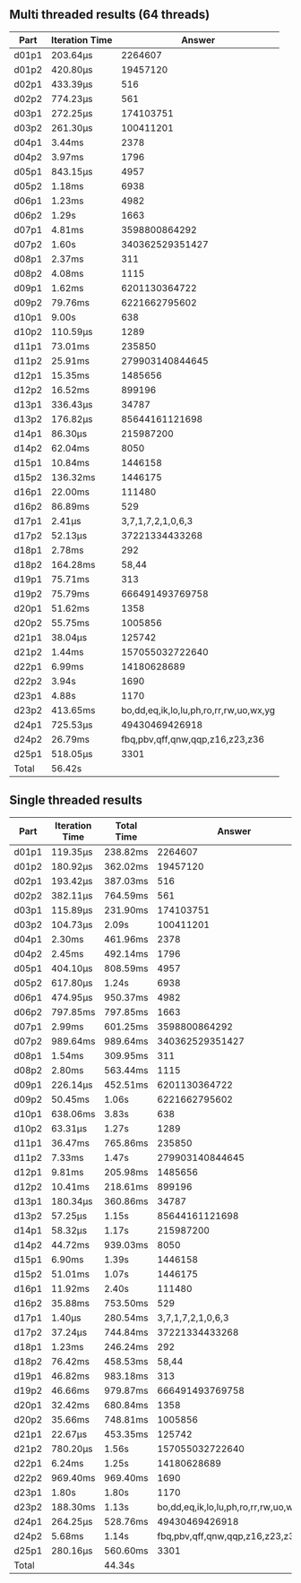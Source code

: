 ## Multi threaded results (64 threads)

| Part  | Iteration Time |                  Answer                  |
|-------|----------------|------------------------------------------|
| d01p1 |       203.64µs | 2264607                                  |
| d01p2 |       420.80µs | 19457120                                 |
| d02p1 |       433.39µs | 516                                      |
| d02p2 |       774.23µs | 561                                      |
| d03p1 |       272.25µs | 174103751                                |
| d03p2 |       261.30µs | 100411201                                |
| d04p1 |         3.44ms | 2378                                     |
| d04p2 |         3.97ms | 1796                                     |
| d05p1 |       843.15µs | 4957                                     |
| d05p2 |         1.18ms | 6938                                     |
| d06p1 |         1.23ms | 4982                                     |
| d06p2 |          1.29s | 1663                                     |
| d07p1 |         4.81ms | 3598800864292                            |
| d07p2 |          1.60s | 340362529351427                          |
| d08p1 |         2.37ms | 311                                      |
| d08p2 |         4.08ms | 1115                                     |
| d09p1 |         1.62ms | 6201130364722                            |
| d09p2 |        79.76ms | 6221662795602                            |
| d10p1 |          9.00s | 638                                      |
| d10p2 |       110.59µs | 1289                                     |
| d11p1 |        73.01ms | 235850                                   |
| d11p2 |        25.91ms | 279903140844645                          |
| d12p1 |        15.35ms | 1485656                                  |
| d12p2 |        16.52ms | 899196                                   |
| d13p1 |       336.43µs | 34787                                    |
| d13p2 |       176.82µs | 85644161121698                           |
| d14p1 |        86.30µs | 215987200                                |
| d14p2 |        62.04ms | 8050                                     |
| d15p1 |        10.84ms | 1446158                                  |
| d15p2 |       136.32ms | 1446175                                  |
| d16p1 |        22.00ms | 111480                                   |
| d16p2 |        86.89ms | 529                                      |
| d17p1 |         2.41µs | 3,7,1,7,2,1,0,6,3                        |
| d17p2 |        52.13µs | 37221334433268                           |
| d18p1 |         2.78ms | 292                                      |
| d18p2 |       164.28ms | 58,44                                    |
| d19p1 |        75.71ms | 313                                      |
| d19p2 |        75.79ms | 666491493769758                          |
| d20p1 |        51.62ms | 1358                                     |
| d20p2 |        55.75ms | 1005856                                  |
| d21p1 |        38.04µs | 125742                                   |
| d21p2 |         1.44ms | 157055032722640                          |
| d22p1 |         6.99ms | 14180628689                              |
| d22p2 |          3.94s | 1690                                     |
| d23p1 |          4.88s | 1170                                     |
| d23p2 |       413.65ms | bo,dd,eq,ik,lo,lu,ph,ro,rr,rw,uo,wx,yg   |
| d24p1 |       725.53µs | 49430469426918                           |
| d24p2 |        26.79ms | fbq,pbv,qff,qnw,qqp,z16,z23,z36          |
| d25p1 |       518.05µs | 3301                                     |
| Total |         56.42s |                                          |


## Single threaded results

| Part  | Iteration Time | Total Time | Answer                                   |
|-------|----------------|------------|------------------------------------------|
| d01p1 |       119.35µs |   238.82ms | 2264607                                  |
| d01p2 |       180.92µs |   362.02ms | 19457120                                 |
| d02p1 |       193.42µs |   387.03ms | 516                                      |
| d02p2 |       382.11µs |   764.59ms | 561                                      |
| d03p1 |       115.89µs |   231.90ms | 174103751                                |
| d03p2 |       104.73µs |      2.09s | 100411201                                |
| d04p1 |         2.30ms |   461.96ms | 2378                                     |
| d04p2 |         2.45ms |   492.14ms | 1796                                     |
| d05p1 |       404.10µs |   808.59ms | 4957                                     |
| d05p2 |       617.80µs |      1.24s | 6938                                     |
| d06p1 |       474.95µs |   950.37ms | 4982                                     |
| d06p2 |       797.85ms |   797.85ms | 1663                                     |
| d07p1 |         2.99ms |   601.25ms | 3598800864292                            |
| d07p2 |       989.64ms |   989.64ms | 340362529351427                          |
| d08p1 |         1.54ms |   309.95ms | 311                                      |
| d08p2 |         2.80ms |   563.44ms | 1115                                     |
| d09p1 |       226.14µs |   452.51ms | 6201130364722                            |
| d09p2 |        50.45ms |      1.06s | 6221662795602                            |
| d10p1 |       638.06ms |      3.83s | 638                                      |
| d10p2 |        63.31µs |      1.27s | 1289                                     |
| d11p1 |        36.47ms |   765.86ms | 235850                                   |
| d11p2 |         7.33ms |      1.47s | 279903140844645                          |
| d12p1 |         9.81ms |   205.98ms | 1485656                                  |
| d12p2 |        10.41ms |   218.61ms | 899196                                   |
| d13p1 |       180.34µs |   360.86ms | 34787                                    |
| d13p2 |        57.25µs |      1.15s | 85644161121698                           |
| d14p1 |        58.32µs |      1.17s | 215987200                                |
| d14p2 |        44.72ms |   939.03ms | 8050                                     |
| d15p1 |         6.90ms |      1.39s | 1446158                                  |
| d15p2 |        51.01ms |      1.07s | 1446175                                  |
| d16p1 |        11.92ms |      2.40s | 111480                                   |
| d16p2 |        35.88ms |   753.50ms | 529                                      |
| d17p1 |         1.40µs |   280.54ms | 3,7,1,7,2,1,0,6,3                        |
| d17p2 |        37.24µs |   744.84ms | 37221334433268                           |
| d18p1 |         1.23ms |   246.24ms | 292                                      |
| d18p2 |        76.42ms |   458.53ms | 58,44                                    |
| d19p1 |        46.82ms |   983.18ms | 313                                      |
| d19p2 |        46.66ms |   979.87ms | 666491493769758                          |
| d20p1 |        32.42ms |   680.84ms | 1358                                     |
| d20p2 |        35.66ms |   748.81ms | 1005856                                  |
| d21p1 |        22.67µs |   453.35ms | 125742                                   |
| d21p2 |       780.20µs |      1.56s | 157055032722640                          |
| d22p1 |         6.24ms |      1.25s | 14180628689                              |
| d22p2 |       969.40ms |   969.40ms | 1690                                     |
| d23p1 |          1.80s |      1.80s | 1170                                     |
| d23p2 |       188.30ms |      1.13s | bo,dd,eq,ik,lo,lu,ph,ro,rr,rw,uo,wx,yg   |
| d24p1 |       264.25µs |   528.76ms | 49430469426918                           |
| d24p2 |         5.68ms |      1.14s | fbq,pbv,qff,qnw,qqp,z16,z23,z36          |
| d25p1 |       280.16µs |   560.60ms | 3301                                     |
| Total |                |     44.34s |                                          |